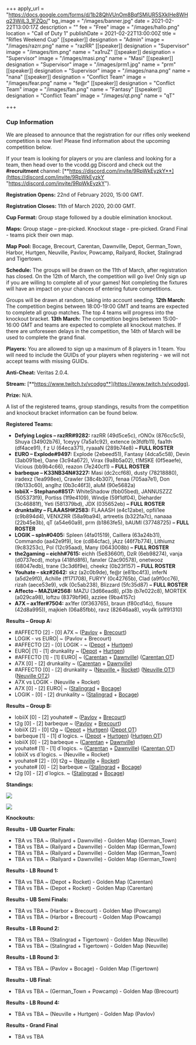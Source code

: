 +++
apply_url = "https://docs.google.com/forms/d/1b28QhVUnOm8BqfSMiUR5SXkIHe8WHq23WilL3_1FZQo/"
bg_image = "/images/banner.jpg"
date = 2021-02-22T13:00:17Z
description = ""
fee = "Free"
image = "/images/hallo.png"
location = "Call of Duty 1"
publishDate = 2021-02-22T13:00:00Z
title = "Rifles Weekend Cup"
[[speaker]]
designation = "Admin"
image = "/images/razrr.png"
name = "razRR"
[[speaker]]
designation = "Supervisor"
image = "/images/tim.png"
name = "xa1ruZ"
[[speaker]]
designation = "Supervisor"
image = "/images/masi.png"
name = "Masi"
[[speaker]]
designation = "Supervisor"
image = "/images/prm1.jpg"
name = "prm"
[[speaker]]
designation = "Supervisor"
image = "/images/nana.png"
name = "nana"
[[speaker]]
designation = "Conflict Team"
image = "/images/fear.png"
name = "fe@r"
[[speaker]]
designation = "Conflict Team"
image = "/images/fan.png"
name = "Fantasy"
[[speaker]]
designation = "Conflict Team"
image = "/images/qt.png"
name = "qT"

+++
### **Cup Information**

We are pleased to announce that the registration for our rifles only weekend competition is now live! Please find information about the upcoming competition below.

If your team is looking for players or you are clanless and looking for a team, then head over to the vcodd.gg Discord and check out the **#recruitment** channel: [**https://discord.com/invite/9RpWkEyzkY**](https://discord.com/invite/9RpWkEyzkY "https://discord.com/invite/9RpWkEyzkY").

**Registration Opens:** 22nd of February 2020, 15:00 GMT.

**Registration Closes:** 11th of March 2020, 20:00 GMT.

**Cup Format:** Group stage followed by a double elimination knockout.

**Maps:** Group stage – pre-picked. Knockout stage - pre-picked. Grand Final - teams pick their own map.

**Map Pool:** Bocage, Brecourt, Carentan, Dawnville, Depot, German_Town, Harbor, Hurtgen, Neuville, Pavlov, Powcamp, Railyard, Rocket, Stalingrad and Tigertown.

**Schedule:** The groups will be drawn on the 11th of March, after registration has closed. On the 12th of March, the competition will go live! Only sign up if you are willing to complete all of your games! Not completing the fixtures will have an impact on your chances of entering future competitions.

Groups will be drawn at random, taking into account seeding. **12th March:** The competition begins between 18:00-19:00 GMT and teams are expected to complete all group matches. The top 4 teams will progress into the knockout bracket. **13th March:** The competition begins between 15:00-16:00 GMT and teams are expected to complete all knockout matches. If there are unforeseen delays in the competition, the 14th of March will be used to complete the grand final.

**Players:** You are allowed to sign up a maximum of 8 players in 1 team. You will need to include the GUIDs of your players when registering - we will not accept teams with missing GUIDs.

**Anti-Cheat:** Veritas 2.0.4.

**Stream:** [**https://www.twitch.tv/vcodgg**](https://www.twitch.tv/vcodgg).

**Prize:** N/A.

A list of the registered teams, group standings, results from the competition and knockout bracket information can be found below.

**Registered Teams:**

* **Defying Logics – razRR#9282:** razRR (49d5ce5c), rONOx (876cc5c5), Shuya (34902b76), 1ceyyy (7a5a1c92), extence (e3fdfb11), faa1th (df4ace91), f z U (64eca371), ryaaaN (289b74e8) **–** **FULL ROSTER**
* **EURO – Explode#9497:** Explode (2ebeed51), Fantasy (4dca5c58), Devin (3ab091be), Oane (3c94a672), Virax (9a8b5a02), t1MSKE (0f5eaefe), Vicious (bb9b4c66), reazon (7e240cf1) **–** **FULL ROSTER**
* **barbeque – K33NB34N#3227:** Masi (dc2ccf68), dusty (78218880), iradexz (1ea998ee), Crawler (38c4b307), fenaa (705aa7e1), Don (9b133c60), anglhz (0b3c46f3), aluM (90e5682a)
* **lobiiX – Stephano#8517:** WhiteShadow (fbb05bed), JANNUSZZZ (505373f9), Portiss (1f9e4109), Windje (59f1df04), Dieharder (3c46881f), Yeti (581379bd), JDX (035652eb) **–** **FULL ROSTER**
* **drunktality – FLAAASH#2583:** FLAAASH (e4c12abe), opfii1ee (c9b894d4), VENXZRR (58a9ba94), artreetis (b322fa7c), nanaaa (22b45e3b), qT (a54e60a9), prm (b1863fe5), bAUMI (37748725) **–** **FULL ROSTER**
* **LOGIK – spln#0405:** Spleen (4fa01519), Caillera (63a24b31), Commando (aa42e9f9), Ice (cd84cfac), jAzz (46f7b774), Lithiumz (9c83253c), Pol (12c95aad), Many (0643008b) **–** **FULL ROSTER**
* **the2gaming – eichh#7615:** eichh (5e83660f), DzR (6eb98274), vanja (d0737ecd), motya (418fd8f6), fanxler (2ac90578), onetwooz (68047edb), trane (3c3d6f9e), cheekz (0b23f157) **–** **FULL ROSTER**
* **Youhate – skz#2642:** skz (a2c0b9de), fe@r (e81bc4f3), inferN (a5d2e9f0), Achille (ff171708), FURYY (0c42765b), Clad (a9f0cc76), rizah (aece53e9), vdk (0c5ab238), Blizzard (5fc35d87) **–** **FULL ROSTER**
* **Affecto – MAZU#2568:** MAZU (3d66ead8), pl3b (b7e022c8), MORTEK (a029ca98), loftzu (8379bf96), azziee (9ba4157c)
* **A7X – ax1fer#7504:** ax1fer (0f363765), braun (f80cd14c), fissure (42d8a995)), majkieh (06a85fbb), ravz (82646aa8), voy4k (a1f91310)

**Results – Group A:**

* #AFFECTO \[2\] - \[0\] A7X \~ ([Pavlov](https://i.imgur.com/srq0Zlc.jpg) + [Brecourt](https://i.imgur.com/85puFvu.jpg))
* LOGIK - vs EURO| \~ (Pavlov + Brecourt)
* #AFFECTO \[2\] - \[0\] LOGIK - \~ ([Depot](https://i.imgur.com/O26dNws.jpg) + [Hurtgen](https://i.imgur.com/4RPSU8d.jpg))
* EURO| \[1\] - \[1\] drunkality \~ ([Depot](https://i.imgur.com/iQ0mh9X.jpg) + [Hurtgen](https://i.imgur.com/2Kn1XZN.jpg))
* #AFFECTO \[1\] - \[1\] EURO| \~ ([Carentan](https://i.imgur.com/4vnqA0L.jpg) + [Dawnville](https://i.imgur.com/6wDpQlq.jpg)) ([Carentan OT](https://i.imgur.com/xKq1juH.jpg))
* A7X \[0\] - \[2\] drunkality \~ ([Carentan](https://i.imgur.com/OvNMviL.jpg) + [Dawnville](https://i.imgur.com/BQpFM6R.jpg))
* #AFFECTO \[0\] - \[2\] drunkality \~ ([Neuville ](https://i.imgur.com/ntvlCLi.jpg)+ [Rocket](https://i.imgur.com/qn5IH1T.jpg)) ([Neuville OT1](https://i.imgur.com/ZUiWKlm.jpg)) ([Neuville OT2](https://i.imgur.com/k685zgb.jpg))
* A7X vs LOGIK - (Neuville + Rocket)
* A7X \[0\] - \[2\] EURO| \~ ([Stalingrad](https://i.imgur.com/Xl71VtL.jpg) + [Bocage](https://i.imgur.com/F94syyc.jpg))
* LOGIK - \[0\] - \[2\] drunkality \~ ([Stalingrad](https://i.imgur.com/QOPNRXK.jpg) + [Bocage](https://i.imgur.com/yg8HDe1.jpg))

**Results** **– Group B:**

* lobiiX \[0\] - \[2\] youhate# \~ ([Pavlov](https://i.imgur.com/YZqDjQW.jpg) + [Brecourt](https://i.imgur.com/AJjNduj.jpg))
* t2g \[0\] - \[2\] barbeque \~ ([Pavlov](https://i.imgur.com/q8sIPVa.jpg) + [Brecourt](https://i.imgur.com/XHBI2Xs.jpg))
* lobiiX \[2\] - \[0\] t2g \~ ([Depot](https://i.imgur.com/Fr26eQB.jpg) + [Hurtgen](https://imgur.com/a/aEqLuhC)) ([Depot OT](https://i.imgur.com/cFBkXPM.jpg))
* barbeque \[1\] - \[1\] d\`logics. \~ ([Depot](https://i.imgur.com/aih375e.jpg) + [Hurtgen](https://i.imgur.com/PUDTWhP.jpg)) ([Hurtgen OT](https://i.imgur.com/t1yWIoX.jpg))
* lobiiX \[0\] - \[2\] barbeque \~ ([Carentan](https://i.imgur.com/scGUnWh.png) + [Dawnville](https://i.imgur.com/A4J9klR.jpg))
* youhate# \[1\] - \[1\] d\`logics. \~ ([Carentan](https://i.imgur.com/XjVfhJ8.jpg) + [Dawnville](https://i.imgur.com/cZwK9Qy.jpg)) ([Carentan OT](https://i.imgur.com/ZfdPs6H.jpg))
* lobiiX vs d\`logics. \~ (Neuville + Rocket)
* youhate# \[2\] - \[0\] t2g \~ ([Neuville](https://i.imgur.com/wFOwCDL.jpg) + [Rocket](https://i.imgur.com/8SpcfBT.jpg))
* youhate# \[0\] - \[2\] barbeque \~ ([Stalingrad](https://i.imgur.com/SK9vaUE.jpg) + [Bocage](https://i.imgur.com/z2U0lrD.jpg))
* t2g \[0\] - \[2\] d\`logics. \~ ([Stalingrad](https://i.imgur.com/ee1Rpcu.jpg) + [Bocage](https://i.imgur.com/pMBH9ZF.jpg))

**Standings:**

![](/images/rowcga1.PNG)

![](/images/rowcgb1.PNG)

**Knockouts:**

**Results - UB Quarter Finals:**

* TBA vs TBA \~ (Railyard + Dawnville) - Golden Map (German_Town)
* TBA vs TBA \~ (Railyard + Dawnville) - Golden Map (German_Town)
* TBA vs TBA \~ (Railyard + Dawnville) - Golden Map (German_Town)
* TBA vs TBA \~ (Railyard + Dawnville) - Golden Map (German_Town)

**Results - LB Round 1:**

* TBA vs TBA \~ (Depot + Rocket) - Golden Map (Carentan)
* TBA vs TBA \~ (Depot + Rocket) - Golden Map (Carentan)

**Results - UB Semi Finals:**

* TBA vs TBA \~ (Harbor + Brecourt) - Golden Map (Powcamp)
* TBA vs TBA \~ (Harbor + Brecourt) - Golden Map (Powcamp)

**Results - LB Round 2:**

* TBA vs TBA \~ (Stalingrad + Tigertown) - Golden Map (Neuville)
* TBA vs TBA \~ (Stalingrad + Tigertown) - Golden Map (Neuville)

**Results - LB Round 3:**

* TBA vs TBA \~ (Pavlov + Bocage) - Golden Map (Tigertown)

**Results - UB Final:**

* TBA vs TBA \~ (German_Town + Powcamp) - Golden Map (Brecourt)

**Results - LB Round 4:**

* TBA vs TBA \~ (Neuville + Hurtgen) - Golden Map (Pavlov)

**Results - Grand Final**

* TBA vs TBA